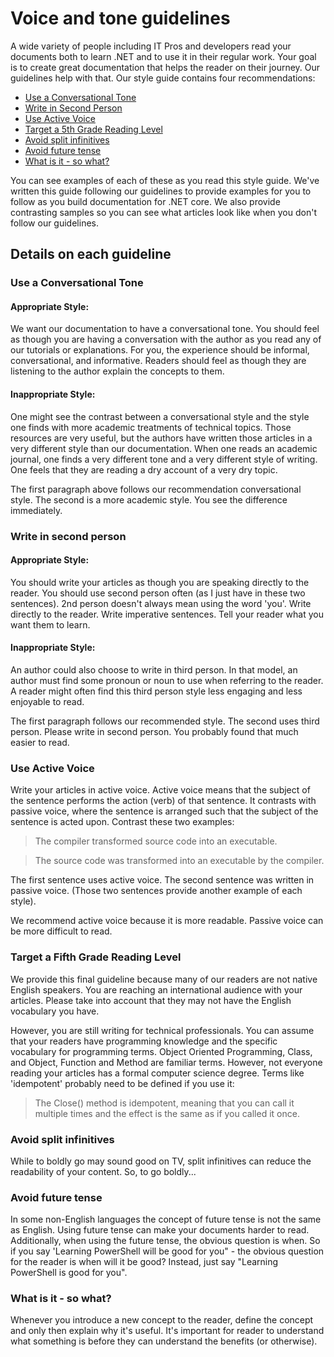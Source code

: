 # Voice and tone guidelines

A wide variety of people including IT Pros and developers read your documents both to learn .NET and to use it in their regular work.
Your goal is to create great documentation that helps the reader on their journey. Our guidelines
help with that. Our style guide contains four recommendations:
- [Use a Conversational Tone](#use-a-conversational-tone)
- [Write in Second Person](#write-in-2nd-person)
- [Use Active Voice](#use-active-voice)
- [Target a 5th Grade Reading Level](#target-a-fifth-grade-reading-level)
- [Avoid split infinitives](#avoid-split-infinitives)
- [Avoid future tense](#avoid-future-tense)
- [What is it - so what?](#what-is-it-so-what)

You can see examples of each of these as you read this style guide. We've written this guide
following our guidelines to provide examples for you to follow as you build documentation
for .NET core. We also provide contrasting samples so you can see what articles look like
when you don't follow our guidelines.

## Details on each guideline

### Use a Conversational Tone
#### Appropriate Style:
We want our documentation to have a conversational tone. You should feel as though you
are having a conversation with the author as you read any of our tutorials or explanations.
For you, the experience should be informal, conversational, and informative. Readers should
feel as though they are listening to the author explain the concepts to them.

#### Inappropriate Style:
One might see the contrast between a conversational style and the style one finds with
more academic treatments of technical topics. Those resources are very useful, but the authors
have written those articles in a very different style than our documentation. When one reads
an academic journal, one finds a very different tone and a very different style of writing.
One feels that they are reading a dry account of a very dry topic.  

The first paragraph above follows our recommendation conversational style. The second
is a more academic style. You see the difference immediately. 

### Write in second person
#### Appropriate Style:
You should write your articles as though you are speaking directly to the reader. You
should use second person often (as I just have in these two sentences). 2nd person doesn't
always mean using the word 'you'. Write directly to the reader. Write imperative sentences.
Tell your reader what you want them to learn.

#### Inappropriate Style: 
An author could also choose to write in third person. In that model, an author must find some
pronoun or noun to use when referring to the reader. A reader might often find this third
person style less engaging and less enjoyable to read.

The first paragraph follows our recommended style. The second uses third person. Please write
in second person. You probably found that much easier to read.

### Use Active Voice

Write your articles in active voice. Active voice means that the subject of the sentence performs
the action (verb) of that sentence. It contrasts with passive voice, where the sentence is arranged
such that the subject of the sentence is acted upon. Contrast these two examples:

>The compiler transformed source code into an executable.

>The source code was transformed into an executable by the compiler.

The first sentence uses active voice. The second sentence was written in passive voice.
(Those two sentences provide another example of each style).

We recommend active voice because it is more readable. Passive voice can be more difficult to read.

### Target a Fifth Grade Reading Level

We provide this final guideline because many of our readers are not native English speakers.
You are reaching an international audience with your articles. Please take into account that
they may not have the English vocabulary you have.

However, you are still writing for technical professionals. You can assume that your readers
have programming knowledge and the specific vocabulary for programming terms. Object Oriented
Programming, Class, and Object, Function and Method are familiar terms. However, not everyone
reading your articles has a formal computer science degree. Terms like 'idempotent' probably
need to be defined if you use it:

>The Close() method is idempotent, meaning that you can call it multiple times and the effect is
the same as if you called it once.

### Avoid split infinitives
While to boldly go may sound good on TV, split infinitives can reduce the readability of your content. So, to go boldly...

### Avoid future tense
In some non-English languages the concept of future tense is not the same as English. Using future tense can make your documents harder to read. Additionally, when using the future tense, the obvious question is when. So if you say 'Learning PowerShell will be good for you" - the obvious question for the reader is when will it be good? Instead, just say "Learning PowerShell is good for you".

### What is it - so what?
Whenever you introduce a new concept to the reader, define the concept and only then explain why it's useful. It's important for reader to understand what something is before they can understand the benefits (or otherwise). 

